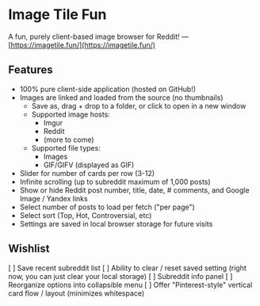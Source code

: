# Image Tile Fun

A fun, purely client-based image browser for Reddit! &mdash; [https://imagetile.fun/](https://imagetile.fun/)

## Features

* 100% pure client-side application (hosted on GitHub!)
* Images are linked and loaded from the source (no thumbnails)
    * Save as, drag + drop to a folder, or click to open in a new window
    * Supported image hosts:
        * Imgur
        * Reddit
        * (more to come)
    * Supported file types:
        * Images
        * GIF/GIFV (displayed as GIF)
* Slider for number of cards per row (3-12)
* Infinite scrolling (up to subreddit maximum of 1,000 posts)
* Show or hide Reddit post number, title, date, # comments, and Google Image / Yandex links
* Select number of posts to load per fetch ("per page")
* Select sort (Top, Hot, Controversial, etc)
* Settings are saved in local browser storage for future visits

## Wishlist

[ ] Save recent subreddit list
[ ] Ability to clear / reset saved setting (right now, you can just clear your local storage)
[ ] Subreddit info panel
[ ] Reorganize options into collapsible menu
[ ] Offer "Pinterest-style" vertical card flow / layout (minimizes whitespace)